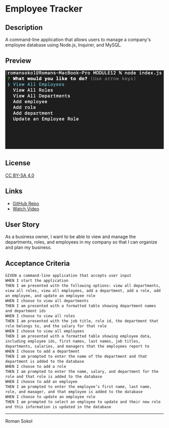 # Employee Tracker

## Description

A command-line application that allows users to manage a company's employee database using Node.js, Inquirer, and MySQL.

## Preview

![screenshot 1](s1.png)

## License

[CC BY-SA 4.0](https://creativecommons.org/licenses/by-sa/4.0/deed.en)

## Links

- [GitHub Repo](https://github.com/sokolroman/Employee-Tracker)
- [Watch Video](https://1drv.ms/v/s!AnaG2finThsyhgkYytvO_4Pw6YUc?e=WWCy2m)

## User Story

As a business owner, I want to be able to view and manage the departments, roles, and employees in my company so that I can organize and plan my business.

## Acceptance Criteria

```
GIVEN a command-line application that accepts user input
WHEN I start the application
THEN I am presented with the following options: view all departments, view all roles, view all employees, add a department, add a role, add an employee, and update an employee role
WHEN I choose to view all departments
THEN I am presented with a formatted table showing department names and department ids
WHEN I choose to view all roles
THEN I am presented with the job title, role id, the department that role belongs to, and the salary for that role
WHEN I choose to view all employees
THEN I am presented with a formatted table showing employee data, including employee ids, first names, last names, job titles, departments, salaries, and managers that the employees report to
WHEN I choose to add a department
THEN I am prompted to enter the name of the department and that department is added to the database
WHEN I choose to add a role
THEN I am prompted to enter the name, salary, and department for the role and that role is added to the database
WHEN I choose to add an employee
THEN I am prompted to enter the employee’s first name, last name, role, and manager, and that employee is added to the database
WHEN I choose to update an employee role
THEN I am prompted to select an employee to update and their new role and this information is updated in the database
```

---
Roman Sokol

  



